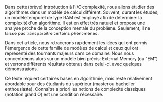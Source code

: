 Dans cette (brève) introduction à l'I/O complexité, nous allons étudier des algorithmes dans un modèle de calcul différent. Souvent, durant les études, un modèle temporel de type RAM est employé afin de déterminer la complexité d'un algorithme. Il est en effet très naturel et propose une analyse proche de la conception mentale du problème. Seulement, il ne laisse pas transparaître certains phénomènes.

Dans cet article, nous retracerons rapidement les idées qui ont permis l'émergence de cette famille de modèles de calcul et ceux qui ont représenté des tournants majeurs dans ce domaine. Nous nous concentrerons alors sur un modèle bien précis: External Memory (ou "EM") et verrons différents résultats obtenus dans celui-ci, avec quelques démonstrations.

Ce texte requiert certaines bases en algorithmie, mais reste relativement abordable pour des étudiants du supérieur (master ou bachelier enthousiaste). Connaître a priori les notions de complexité classiques (notation grand O) est une condition nécessaire.
